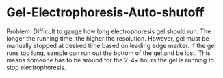 Gel-Electrophoresis-Auto-shutoff
================================

Problem: Difficult to gauge how long electrophoresis gel should run. The longer the running time, the higher the resolution. However, gel must be manually stopped at desired time based on leading edge marker. If the gel runs too long, sample can run out the bottom of the gel and be lost. This means someone has to be around for the 2-4+ hours the gel is running to stop electrophoresis.
